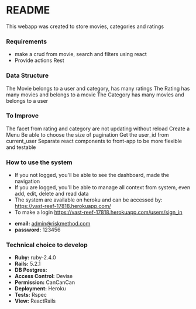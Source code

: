 # README
This webapp was created to store movies, categories and ratings

### Requirements
- make a crud from movie, search and filters using react
- Provide actions Rest

### Data Structure
The Movie belongs to a user and category, has many ratings
The Rating has many movies and belongs to a movie
The Category has many movies and belongs to a user

### To Improve
The facet from rating and category are not updating without reload
Create a Menu
Be able to choose the size of pagination
Get the user_id from current_user
Separate react components to front-app to be more flexible and testable

### How to use the system
* If you not logged, you'll be able to see the dashboard, made the navigation
* If you are logged, you'll be able to manage all context from system, even add, edit, delete and read data
* The system are available on heroku and can be accessed by: https://vast-reef-17818.herokuapp.com/
* To make a login https://vast-reef-17818.herokuapp.com/users/sign_in
- **email:** admin@riskmethod.com
- **password:** 123456


### Technical choice to develop
- **Ruby:** ruby-2.4.0
- **Rails:** 5.2.1
- **DB Postgres:**
- **Access Control:** Devise
- **Permission:** CanCanCan
- **Deployment:** Heroku
- **Tests:** Rspec
- **View:** ReactRails
